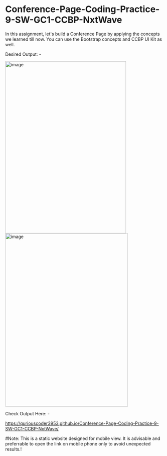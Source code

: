 # Conference-Page-Coding-Practice-9-SW-GC1-CCBP-NxtWave

In this assignment, let's build a Conference Page by applying the concepts we learned till now. You can use the Bootstrap concepts and CCBP UI Kit as well.


Desired Output: -



<img width="385" height="548" alt="image" src="https://github.com/user-attachments/assets/bf9a86b4-dcac-4e47-a6ac-3fe96e5aa895" />




<img width="391" height="552" alt="image" src="https://github.com/user-attachments/assets/00fd2e9b-ba10-4adc-8702-6f1c63de6f25" />



Check Output Here: -

https://quriouscoder3953.github.io/Conference-Page-Coding-Practice-9-SW-GC1-CCBP-NxtWave/


#Note: This is a static website designed for mobile view. It is advisable and preferrable to open the link on mobile phone only to avoid unexpected results.!
